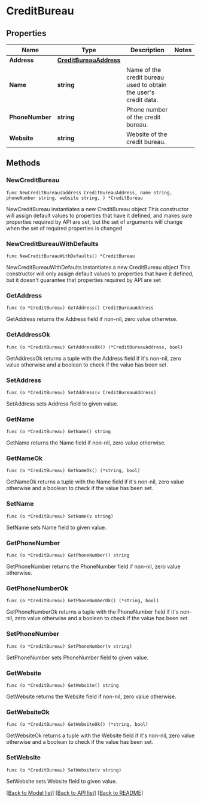 # CreditBureau

## Properties

Name | Type | Description | Notes
------------ | ------------- | ------------- | -------------
**Address** | [**CreditBureauAddress**](CreditBureauAddress.md) |  | 
**Name** | **string** | Name of the credit bureau used to obtain the user&#39;s credit data. | 
**PhoneNumber** | **string** | Phone number of the credit bureau. | 
**Website** | **string** | Website of the credit bureau. | 

## Methods

### NewCreditBureau

`func NewCreditBureau(address CreditBureauAddress, name string, phoneNumber string, website string, ) *CreditBureau`

NewCreditBureau instantiates a new CreditBureau object
This constructor will assign default values to properties that have it defined,
and makes sure properties required by API are set, but the set of arguments
will change when the set of required properties is changed

### NewCreditBureauWithDefaults

`func NewCreditBureauWithDefaults() *CreditBureau`

NewCreditBureauWithDefaults instantiates a new CreditBureau object
This constructor will only assign default values to properties that have it defined,
but it doesn't guarantee that properties required by API are set

### GetAddress

`func (o *CreditBureau) GetAddress() CreditBureauAddress`

GetAddress returns the Address field if non-nil, zero value otherwise.

### GetAddressOk

`func (o *CreditBureau) GetAddressOk() (*CreditBureauAddress, bool)`

GetAddressOk returns a tuple with the Address field if it's non-nil, zero value otherwise
and a boolean to check if the value has been set.

### SetAddress

`func (o *CreditBureau) SetAddress(v CreditBureauAddress)`

SetAddress sets Address field to given value.


### GetName

`func (o *CreditBureau) GetName() string`

GetName returns the Name field if non-nil, zero value otherwise.

### GetNameOk

`func (o *CreditBureau) GetNameOk() (*string, bool)`

GetNameOk returns a tuple with the Name field if it's non-nil, zero value otherwise
and a boolean to check if the value has been set.

### SetName

`func (o *CreditBureau) SetName(v string)`

SetName sets Name field to given value.


### GetPhoneNumber

`func (o *CreditBureau) GetPhoneNumber() string`

GetPhoneNumber returns the PhoneNumber field if non-nil, zero value otherwise.

### GetPhoneNumberOk

`func (o *CreditBureau) GetPhoneNumberOk() (*string, bool)`

GetPhoneNumberOk returns a tuple with the PhoneNumber field if it's non-nil, zero value otherwise
and a boolean to check if the value has been set.

### SetPhoneNumber

`func (o *CreditBureau) SetPhoneNumber(v string)`

SetPhoneNumber sets PhoneNumber field to given value.


### GetWebsite

`func (o *CreditBureau) GetWebsite() string`

GetWebsite returns the Website field if non-nil, zero value otherwise.

### GetWebsiteOk

`func (o *CreditBureau) GetWebsiteOk() (*string, bool)`

GetWebsiteOk returns a tuple with the Website field if it's non-nil, zero value otherwise
and a boolean to check if the value has been set.

### SetWebsite

`func (o *CreditBureau) SetWebsite(v string)`

SetWebsite sets Website field to given value.



[[Back to Model list]](../README.md#documentation-for-models) [[Back to API list]](../README.md#documentation-for-api-endpoints) [[Back to README]](../README.md)


